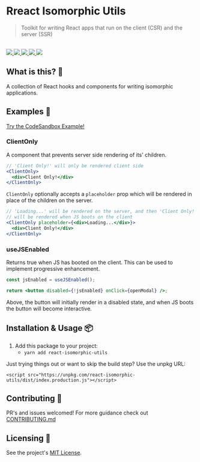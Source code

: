 # Rreact Isomorphic Utils

<blockquote>Toolkit for writing React apps that run on the client (CSR) and the server (SSR)</blockquote>

<br />

<a href="https://www.npmjs.com/package/react-isomorphic-utils">
  <img src="https://img.shields.io/npm/v/react-isomorphic-utils.svg">
</a>
<a href="https://github.com/tatethurston/react-isomorphic-utils/blob/master/LICENSE">
  <img src="https://img.shields.io/npm/l/react-isomorphic-utils.svg">
</a>
<a href="https://bundlephobia.com/result?p=react-isomorphic-utils">
  <img src="https://img.shields.io/bundlephobia/minzip/react-isomorphic-utils">
</a>
<a href="https://www.npmjs.com/package/react-isomorphic-utils">
  <img src="https://img.shields.io/npm/dy/react-isomorphic-utils.svg">
</a>
<a href="https://github.com/tatethurston/react-isomorphic-utils/actions/workflows/ci.yml">
  <img src="https://github.com/tatethurston/react-isomorphic-utils/actions/workflows/ci.yml/badge.svg">
</a>

## What is this? 🧐

A collection of React hooks and components for writing isomorphic applications.

## Examples 🚀

[Try the CodeSandbox Example!](https://codesandbox.io/s/silly-monad-dnsvc?file=/pages/index.js)

### ClientOnly

A component that prevents server side rendering of its' children.

```jsx
// 'Client Only!' will only be rendered client side
<ClientOnly>
  <div>Client Only!</div>
</ClientOnly>
```

`ClientOnly` optionally accepts a `placeholder` prop which will be rendered in place of the children on the server.

```jsx
// 'Loading...' will be rendered on the server, and then 'Client Only!'
// will be rendered when JS boots on the client
<ClientOnly placeholder={<div>Loading...</div>}>
  <div>Client Only!</div>
</ClientOnly>
```

### useJSEnabled

Returns true when JS has booted on the client. This can be used to implement progressive enhancement.

```jsx
const jsEnabled = useJSEnabled();

return <button disabled={!jsEnabled} onClick={openModal} />;
```

Above, the button will initially render in a disabled state, and when JS boots the button will become interactive.

## Installation & Usage 📦

1. Add this package to your project:
   - `yarn add react-isomorphic-utils`

Just trying things out or want to skip the build step? Use the unpkg URL:

```
<script src="https://unpkg.com/react-isomorphic-utils/dist/index.production.js"></script>
```

## Contributing 👫

PR's and issues welcomed! For more guidance check out [CONTRIBUTING.md](https://github.com/tatethurston/react-isomorphic-utils/blob/master/CONTRIBUTING.md)

## Licensing 📃

See the project's [MIT License](https://github.com/tatethurston/react-isomorphic-utils/blob/master/LICENSE).
